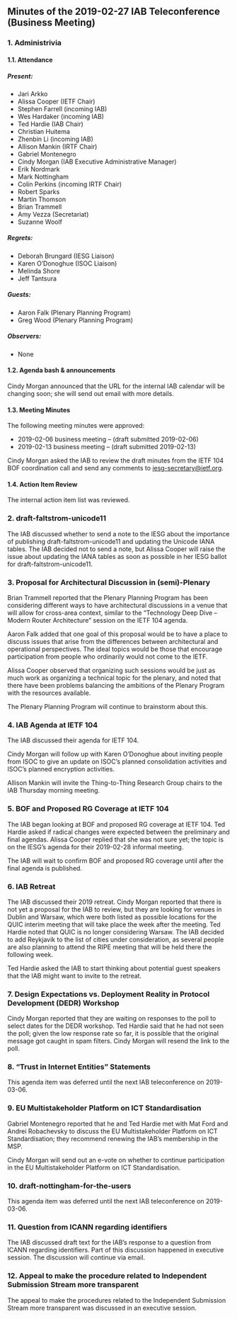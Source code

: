 
Minutes of the 2019-02-27 IAB Teleconference (Business Meeting)
---------------------------------------------------------------


### 1. Administrivia


#### 1.1. Attendance


##### Present:


* Jari Arkko
* Alissa Cooper (IETF Chair)
* Stephen Farrell (incoming IAB)
* Wes Hardaker (incoming IAB)
* Ted Hardie (IAB Chair)
* Christian Huitema
* Zhenbin Li (incoming IAB)
* Allison Mankin (IRTF Chair)
* Gabriel Montenegro
* Cindy Morgan (IAB Executive Administrative Manager)
* Erik Nordmark
* Mark Nottingham
* Colin Perkins (incoming IRTF Chair)
* Robert Sparks
* Martin Thomson
* Brian Trammell
* Amy Vezza (Secretariat)
* Suzanne Woolf


##### Regrets:


* Deborah Brungard (IESG Liaison)
* Karen O’Donoghue (ISOC Liaison)
* Melinda Shore
* Jeff Tantsura


##### Guests:


* Aaron Falk (Plenary Planning Program)
* Greg Wood (Plenary Planning Program)


##### Observers:


* None


#### 1.2. Agenda bash & announcements


Cindy Morgan announced that the URL for the internal IAB calendar will be changing soon; she will send out email with more details.


#### 1.3. Meeting Minutes


The following meeting minutes were approved:


* 2019-02-06 business meeting – (draft submitted 2019-02-06)
* 2019-02-13 business meeting – (draft submitted 2019-02-13)


Cindy Morgan asked the IAB to review the draft minutes from the IETF 104 BOF coordination call and send any comments to iesg-secretary@ietf.org.


#### 1.4. Action Item Review


The internal action item list was reviewed.


### 2. draft-faltstrom-unicode11


The IAB discussed whether to send a note to the IESG about the importance of publishing draft-faltstrom-unicode11 and updating the Unicode IANA tables. The IAB decided not to send a note, but Alissa Cooper will raise the issue about updating the IANA tables as soon as possible in her IESG ballot for draft-faltstrom-unicode11.


### 3. Proposal for Architectural Discussion in (semi)-Plenary


Brian Trammell reported that the Plenary Planning Program has been considering different ways to have architectural discussions in a venue that will allow for cross-area context, similar to the “Technology Deep Dive – Modern Router Architecture” session on the IETF 104 agenda.


Aaron Falk added that one goal of this proposal would be to have a place to discuss issues that arise from the differences between architectural and operational perspectives. The ideal topics would be those that encourage participation from people who ordinarily would not come to the IETF.


Alissa Cooper observed that organizing such sessions would be just as much work as organizing a technical topic for the plenary, and noted that there have been problems balancing the ambitions of the Plenary Program with the resources available.


The Plenary Planning Program will continue to brainstorm about this.


### 4. IAB Agenda at IETF 104


The IAB discussed their agenda for IETF 104.


Cindy Morgan will follow up with Karen O’Donoghue about inviting people from ISOC to give an update on ISOC’s planned consolidation activities and ISOC’s planned encryption activities.


Allison Mankin will invite the Thing-to-Thing Research Group chairs to the IAB Thursday morning meeting.


### 5. BOF and Proposed RG Coverage at IETF 104


The IAB began looking at BOF and proposed RG coverage at IETF 104. Ted Hardie asked if radical changes were expected between the preliminary and final agendas. Alissa Cooper replied that she was not sure yet; the topic is on the IESG’s agenda for their 2019-02-28 informal meeting.


The IAB will wait to confirm BOF and proposed RG coverage until after the final agenda is published.


### 6. IAB Retreat


The IAB discussed their 2019 retreat. Cindy Morgan reported that there is not yet a proposal for the IAB to review, but they are looking for venues in Dublin and Warsaw, which were both listed as possible locations for the QUIC interim meeting that will take place the week after the meeting. Ted Hardie noted that QUIC is no longer considering Warsaw. The IAB decided to add Reykjavik to the list of cities under consideration, as several people are also planning to attend the RIPE meeting that will be held there the following week.


Ted Hardie asked the IAB to start thinking about potential guest speakers that the IAB might want to invite to the retreat.


### 7. Design Expectations vs. Deployment Reality in Protocol Development (DEDR) Workshop


Cindy Morgan reported that they are waiting on responses to the poll to select dates for the DEDR workshop. Ted Hardie said that he had not seen the poll; given the low response rate so far, it is possible that the original message got caught in spam filters. Cindy Morgan will resend the link to the poll.


### 8. “Trust in Internet Entities” Statements


This agenda item was deferred until the next IAB teleconference on 2019-03-06.


### 9. EU Multistakeholder Platform on ICT Standardisation


Gabriel Montenegro reported that he and Ted Hardie met with Mat Ford and Andrei Robachevsky to discuss the EU Multistakeholder Platform on ICT Standardisation; they recommend renewing the IAB’s membership in the MSP.


Cindy Morgan will send out an e-vote on whether to continue participation in the EU Multistakeholder Platform on ICT Standardisation.


### 10. draft-nottingham-for-the-users


This agenda item was deferred until the next IAB teleconference on 2019-03-06.


### 11. Question from ICANN regarding identifiers


The IAB discussed draft text for the IAB’s response to a question from ICANN regarding identifiers. Part of this discussion happened in executive session. The discussion will continue via email.


### 12. Appeal to make the procedure related to Independent Submission Stream more transparent


The appeal to make the procedures related to the Independent Submission Stream more transparent was discussed in an executive session.


